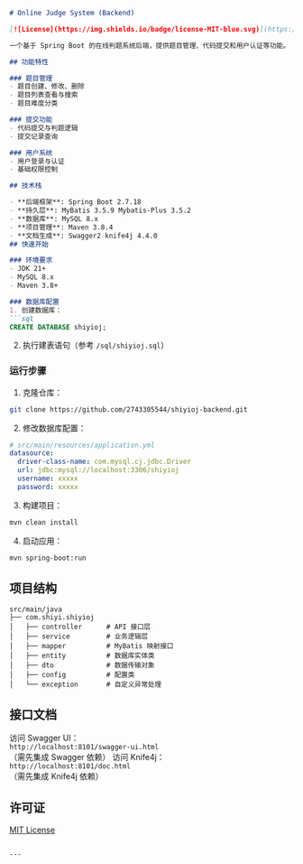 ```markdown
# Online Judge System (Backend)

[![License](https://img.shields.io/badge/license-MIT-blue.svg)](https://github.com/yourusername/oj-system-backend/blob/main/LICENSE)

一个基于 Spring Boot 的在线判题系统后端，提供题目管理、代码提交和用户认证等功能。

## 功能特性

### 题目管理
- 题目创建、修改、删除
- 题目列表查看与搜索
- 题目难度分类

### 提交功能
- 代码提交与判题逻辑
- 提交记录查询

### 用户系统
- 用户登录与认证
- 基础权限控制

## 技术栈

- **后端框架**: Spring Boot 2.7.18
- **持久层**: MyBatis 3.5.9 Mybatis-Plus 3.5.2
- **数据库**: MySQL 8.x
- **项目管理**: Maven 3.8.4
- **文档生成**: Swagger2 knife4j 4.4.0
## 快速开始

### 环境要求
- JDK 21+
- MySQL 8.x
- Maven 3.8+

### 数据库配置
1. 创建数据库：
```sql
CREATE DATABASE shiyioj;
```

2. 执行建表语句（参考 `/sql/shiyioj.sql`）

### 运行步骤
1. 克隆仓库：
```bash
git clone https://github.com/2743305544/shiyioj-backend.git
```

2. 修改数据库配置：
```yaml
# src/main/resources/application.yml
datasource:
  driver-class-name: com.mysql.cj.jdbc.Driver
  url: jdbc:mysql://localhost:3306/shiyioj
  username: xxxxx
  password: xxxxx
```

3. 构建项目：
```bash
mvn clean install
```

4. 启动应用：
```bash
mvn spring-boot:run
```

## 项目结构
```
src/main/java
├── com.shiyi.shiyioj
│   ├── controller      # API 接口层
│   ├── service         # 业务逻辑层
│   ├── mapper          # MyBatis 映射接口
│   ├── entity          # 数据库实体类
│   ├── dto             # 数据传输对象
│   ├── config          # 配置类
│   └── exception       # 自定义异常处理
```

## 接口文档
访问 Swagger UI：  
`http://localhost:8101/swagger-ui.html`  
（需先集成 Swagger 依赖）
访问 Knife4j：  
`http://localhost:8101/doc.html`  
（需先集成 Knife4j 依赖）
## 许可证
[MIT License](https://github.com/yourusername/oj-system-backend/blob/main/LICENSE)
```

---

